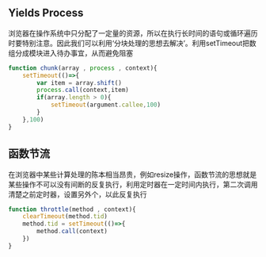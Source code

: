 ## Yields Process
浏览器在操作系统中只分配了一定量的资源，所以在执行长时间的语句或循环遍历时要特别注意。因此我们可以利用‘分块处理的思想去解决’。利用setTimeout把数组分成模块进入待办事宜，从而避免阻塞
```javascript
function chunk(array , process , context){
    setTimeout(()=>{
        var item = array.shift()
        process.call(context,item)
        if(array.length > 0){
            setTimeout(argument.callee,100)
        }
    },100)
}
```

## 函数节流
在浏览器中某些计算处理的陈本相当昂贵，例如resize操作，函数节流的思想就是某些操作不可以没有间断的反复执行，利用定时器在一定时间内执行，第二次调用清楚之前定时器，设置另外个，以此反复执行
```javascript
function throttle(method , context){
    clearTimeout(method.tid)
    method.tid = setTimeout(()=>{
        method.call(context)
    })
}
```
